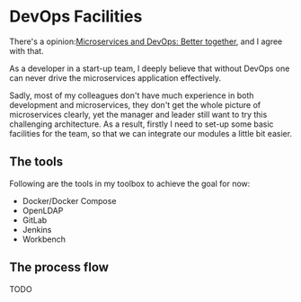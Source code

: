 # DevOps Facilities 

There's a opinion:[Microservices and DevOps: Better together](https://www.mulesoft.com/resources/api/microservices-devops-better-together), and I agree with that.

As a developer in a start-up team, I deeply believe that without DevOps one can never drive the microservices application effectively.

Sadly, most of my colleagues don't have much experience in both development and microservices, they don't get the whole picture of microservices clearly, yet the manager and leader still want to try this challenging architecture. As a result, firstly I need to set-up some basic facilities for the team, so that we can integrate our modules a little bit easier.

## The tools

Following are the tools in my toolbox to achieve the goal for now:
* Docker/Docker Compose
* OpenLDAP
* GitLab
* Jenkins
* Workbench

## The process flow

TODO
